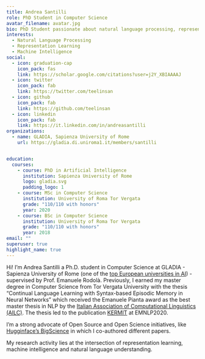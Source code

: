 ```yaml
---
title: Andrea Santilli
role: PhD Student in Computer Science
avatar_filename: avatar.jpg
bio: PhD Student passionate about natural language processing, representation learning and machine intelligence.
interests:
  - Natural Language Processing
  - Representation Learning
  - Machine Intelligence
social:
  - icon: graduation-cap
    icon_pack: fas
    link: https://scholar.google.com/citations?user=j2Y_XBIAAAAJ
  - icon: twitter
    icon_pack: fab
    link: https://twitter.com/teelinsan
  - icon: github
    icon_pack: fab
    link: https://github.com/teelinsan
  - icon: linkedin
    icon_pack: fab
    link: https://it.linkedin.com/in/andreasantilli
organizations:
  - name: GLADIA, Sapienza University of Rome
    url: https://gladia.di.uniroma1.it/members/santilli


education:
  courses:
    - course: PhD in Artificial Intelligence
      institution: Sapienza University of Rome
      logo: gladia.svg
      padding_logo: 1
    - course: MSc in Computer Science
      institution: University of Roma Tor Vergata
      grade: "110/110 with honors"
      year: 2020
    - course: BSc in Computer Science
      institution: University of Roma Tor Vergata
      grade: "110/110 with honors"
      year: 2018
email: ""
superuser: true
highlight_name: true
---
```


Hi! I’m Andrea Santilli a Ph.D. student in Computer Science at GLADIA - Sapienza University of Rome (one of the [top European universities in AI](http://csrankings.org/#/index?ai&vision&mlmining&nlp&ir&europe)) - supervised by Prof. Emanuele Rodolà.
Previously, I earned my master degree in Computer Science from Tor Vergata University with the thesis “Continual Language Learning with Syntax-based Episodic Memory in Neural Networks” which received the Emanuele Pianta award as the best master thesis in NLP by the [Italian Association of Computational Linguistics (AILC)](https://www.ai-lc.it/en/awards/best-master-thesis-emanuele-pianta/). The thesis led to the publication [KERMIT](https://aclanthology.org/2020.emnlp-main.18/) at EMNLP2020.

I’m a strong advocate of Open Source and Open Science initiatives, like [Hugginface’s BigScience](https://bigscience.huggingface.co/) in which I co-authored different papers.

My research activity lies at the intersection of representation learning, machine intelligence and natural language understanding.
